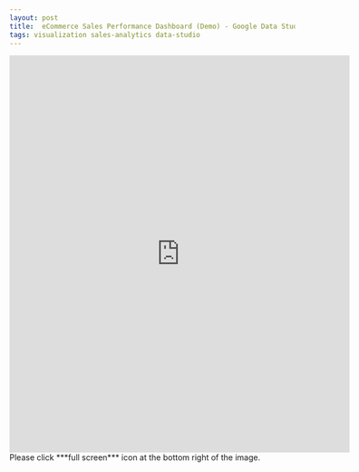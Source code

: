 ```yaml
---
layout: post
title:  eCommerce Sales Performance Dashboard (Demo) - Google Data Studio
tags: visualization sales-analytics data-studio
---
```


<iframe width="600" height="700" src="https://datastudio.google.com/embed/reporting/8857a389-0aea-43f9-b37b-5808b6574115/page/JZkKC" frameborder="0" style="border:0" allowfullscreen></iframe>
Please click ***full screen*** icon  at the bottom right of the image. 

